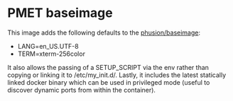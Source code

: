 # PMET baseimage

This image adds the following defaults to the [phusion/baseimage](https://github.com/phusion/baseimage-docker):

- LANG=en_US.UTF-8
- TERM=xterm-256color

It also allows the passing of a SETUP_SCRIPT via the env rather than copying or linking it to /etc/my_init.d/.
Lastly, it includes the latest statically linked docker binary which can be used in privileged mode (useful to discover dynamic ports from within the container).
